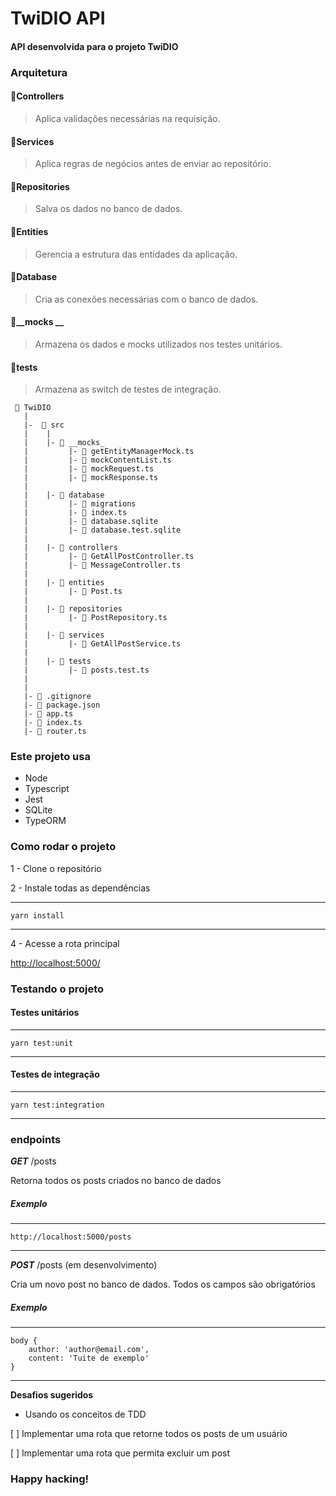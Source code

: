 # TwiDIO API

#### API desenvolvida para o projeto TwiDIO

### Arquitetura

#### 📂Controllers
> Aplica validações necessárias na requisição.
#### 📂Services
> Aplica regras de negócios antes de enviar ao repositório.
#### 📂Repositories
> Salva os dados no banco de dados.
#### 📂Entities
> Gerencia a estrutura das entidades da aplicação.
#### 📂Database
> Cria as conexões necessárias com o banco de dados.

#### 📂__mocks __
> Armazena os dados e mocks utilizados nos testes unitários.
#### 📂tests
> Armazena as switch de testes de integração.

```
 📁 TwiDIO
   |
   |-  📁 src
   |    |
   |    |- 📁 __mocks_
   |         |- 📄 getEntityManagerMock.ts
   |         |- 📄 mockContentList.ts
   |         |- 📄 mockRequest.ts
   |         |- 📄 mockResponse.ts
   |
   |    |- 📁 database
   |         |- 📁 migrations
   |         |- 📄 index.ts
   |         |- 📄 database.sqlite
   |         |- 📄 database.test.sqlite
   |
   |    |- 📁 controllers
   |         |- 📄 GetAllPostController.ts
   |         |- 📄 MessageController.ts
   |
   |    |- 📁 entities
   |         |- 📄 Post.ts
   |
   |    |- 📁 repositories
   |         |- 📄 PostRepository.ts
   |
   |    |- 📁 services
   |         |- 📄 GetAllPostService.ts
   |
   |    |- 📁 tests
   |         |- 📄 posts.test.ts
   |
   |
   |- 📄 .gitignore
   |- 📄 package.json
   |- 📄 app.ts
   |- 📄 index.ts
   |- 📄 router.ts

```

### Este projeto usa
- Node
- Typescript
- Jest
- SQLite
- TypeORM

### Como rodar o projeto

1 - Clone o repositório

2 - Instale todas as dependências

---
    yarn install
---

4 - Acesse a rota principal

<http://localhost:5000/>

### Testando o projeto

#### Testes unitários

---
    yarn test:unit
---

#### Testes de integração

---
    yarn test:integration
---

### endpoints

**_GET_** /posts

Retorna todos os posts criados no banco de dados

##### Exemplo

---
    http://localhost:5000/posts
---

**_POST_** /posts (em desenvolvimento)

Cria um novo post no banco de dados. Todos os campos são obrigatórios

##### Exemplo

---
    body {
        author: 'author@email.com',
        content: 'Tuite de exemplo'
    }
---

**Desafios sugeridos**

- Usando os conceitos de TDD

[ ] Implementar uma rota que retorne todos os posts de um usuário

[ ] Implementar uma rota que permita excluir um post

### Happy hacking!
